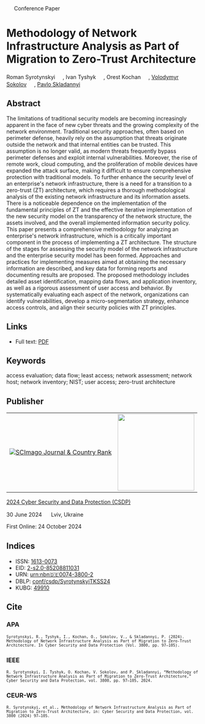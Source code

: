 <img src="/icons/unlock.svg" width="16" height="16"> Conference Paper

# Methodology of Network Infrastructure Analysis as Part of Migration to Zero-Trust Architecture

Roman Syrotynskyi <a href="https://orcid.org/0009-0002-6280-3290" target="_blank"><img src="/icons/orcid.svg" width="16" height="16"></a>,
Ivan Tyshyk <a href="https://orcid.org/0000-0003-1465-5342" target="_blank"><img src="/icons/orcid.svg" width="16" height="16"></a>,
Orest Kochan <a href="https://orcid.org/0000-0002-3164-3821" target="_blank"><img src="/icons/orcid.svg" width="16" height="16"></a>,
<a href="https://volodymyr-sokolov.github.io/">Volodymyr Sokolov</a> <a href="https://orcid.org/0000-0002-9349-7946" target="_blank"><img src="/icons/orcid.svg" width="16" height="16"></a>,
<a href="/">Pavlo Skladannyi</a> <a href="https://orcid.org/0000-0002-7775-6039" target="_blank"><img src="/icons/orcid.svg" width="16" height="16"></a>

## Abstract

The limitations of traditional security models are becoming increasingly apparent in the face of new cyber threats and the growing complexity of the network environment. Traditional security approaches, often based on perimeter defense, heavily rely on the assumption that threats originate outside the network and that internal entities can be trusted. This assumption is no longer valid, as modern threats frequently bypass perimeter defenses and exploit internal vulnerabilities. Moreover, the rise of remote work, cloud computing, and the proliferation of mobile devices have expanded the attack surface, making it difficult to ensure comprehensive protection with traditional models. To further enhance the security level of an enterprise's network infrastructure, there is a need for a transition to a zero-trust (ZT) architecture, which requires a thorough methodological analysis of the existing network infrastructure and its information assets. There is a noticeable dependence on the implementation of the fundamental principles of ZT and the effective iterative implementation of the new security model on the transparency of the network structure, the assets involved, and the overall implemented information security policy. This paper presents a comprehensive methodology for analyzing an enterprise's network infrastructure, which is a critically important component in the process of implementing a ZT architecture. The structure of the stages for assessing the security model of the network infrastructure and the enterprise security model has been formed. Approaches and practices for implementing measures aimed at obtaining the necessary information are described, and key data for forming reports and documenting results are proposed. The proposed methodology includes detailed asset identification, mapping data flows, and application inventory, as well as a rigorous assessment of user access and behavior. By systematically evaluating each aspect of the network, organizations can identify vulnerabilities, develop a micro-segmentation strategy, enhance access controls, and align their security policies with ZT principles.

## Links

* Full text: [PDF](https://ceur-ws.org/Vol-3800/short3.pdf)

## Keywords

access evaluation; data flow; least access; network assessment; network host; network inventory; NIST; user access; zero-trust architecture

## Publisher

<table>
<tr>
<td>
<a href="https://www.scimagojr.com/journalsearch.php?q=21100218356&amp;tip=sid&amp;exact=no" title="SCImago Journal &amp; Country Rank"><img border="0" src="https://corsproxy.io/?https://www.scimagojr.com/journal_img.php?id=21100218356" alt="SCImago Journal &amp; Country Rank"  /></a>
</td>
<td style="text-align: left;">
<a href="https://cpits.kubg.edu.ua/"><img src="/icons/cpits.svg" width="200"></a>
</td>
</tr>
</table>

[2024 Cyber Security and Data Protection (CSDP)](https://ceur-ws.org/Vol-3800/)

30 June 2024 <img src="/icons/location-pin.svg" width="16" height="16"> Lviv, Ukraine

First Online: 24 October 2024

## Indices

* ISSN: [1613-0073](https://portal.issn.org/resource/ISSN/1613-0073) <img src="/icons/online.svg" width="16" height="16">
* EID: [2-s2.0-85208811031](http://www.scopus.com/record/display.url?origin=inward&eid=2-s2.0-85208811031)
* URN: [urn:nbn:de:0074-3800-2](https://nbn-resolving.org/xml/urn:nbn:de:0074-3800-2)
* DBLP: [conf/csdp/SyrotynskyiTKSS24](https://dblp.org/rec/conf/csdp/SyrotynskyiTKSS24)
* KUBG: [49910](http://elibrary.kubg.edu.ua/id/eprint/49910/)

## Cite

### APA

<small>`Syrotynskyi, R., Tyshyk, I., Kochan, O., Sokolov, V., & Skladannyi, P. (2024). Methodology of Network Infrastructure Analysis as Part of Migration to Zero-Trust Architecture. In Cyber Security and Data Protection (Vol. 3800, pp. 97–105).`</small>

### IEEE

<small>`R. Syrotynskyi, I. Tyshyk, O. Kochan, V. Sokolov, and P. Skladannyi, “Methodology of Network Infrastructure Analysis as Part of Migration to Zero-Trust Architecture,” Cyber Security and Data Protection, vol. 3800, pp. 97–105, 2024.`</small>

### CEUR-WS

<small>`R. Syrotynskyi, et al., Methodology of Network Infrastructure Analysis as Part of Migration to Zero-Trust Architecture, in: Cyber Security and Data Protection, vol. 3800 (2024) 97–105.`</small>